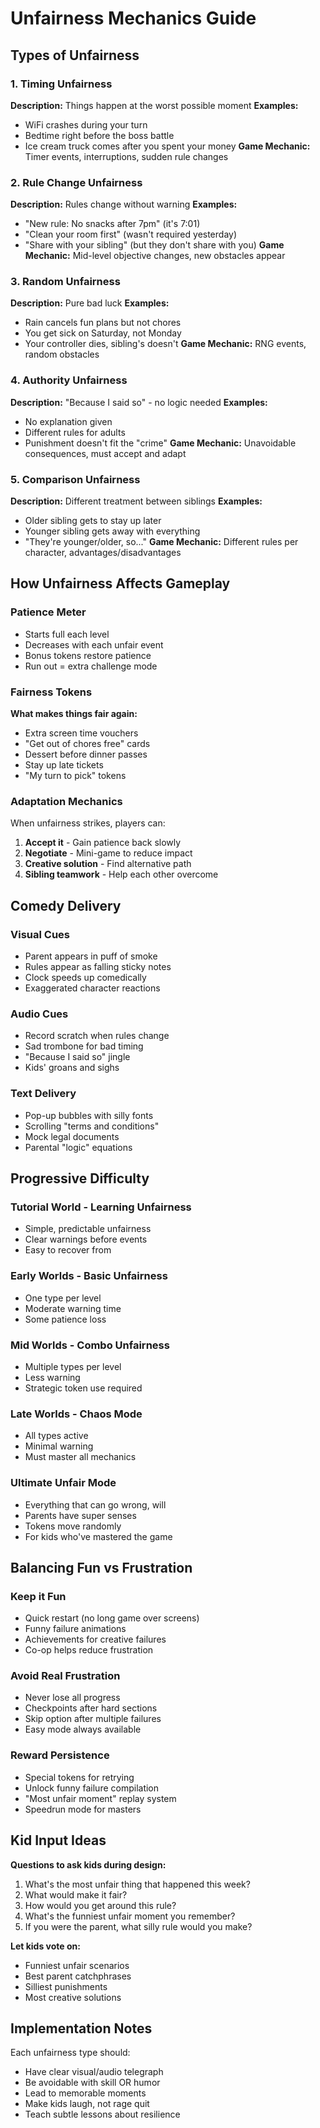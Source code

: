 # Unfairness Mechanics Guide

## Types of Unfairness

### 1. Timing Unfairness
**Description:** Things happen at the worst possible moment
**Examples:**
- WiFi crashes during your turn
- Bedtime right before the boss battle
- Ice cream truck comes after you spent your money
**Game Mechanic:** Timer events, interruptions, sudden rule changes

### 2. Rule Change Unfairness
**Description:** Rules change without warning
**Examples:**
- "New rule: No snacks after 7pm" (it's 7:01)
- "Clean your room first" (wasn't required yesterday)
- "Share with your sibling" (but they don't share with you)
**Game Mechanic:** Mid-level objective changes, new obstacles appear

### 3. Random Unfairness
**Description:** Pure bad luck
**Examples:**
- Rain cancels fun plans but not chores
- You get sick on Saturday, not Monday
- Your controller dies, sibling's doesn't
**Game Mechanic:** RNG events, random obstacles

### 4. Authority Unfairness
**Description:** "Because I said so" - no logic needed
**Examples:**
- No explanation given
- Different rules for adults
- Punishment doesn't fit the "crime"
**Game Mechanic:** Unavoidable consequences, must accept and adapt

### 5. Comparison Unfairness
**Description:** Different treatment between siblings
**Examples:**
- Older sibling gets to stay up later
- Younger sibling gets away with everything
- "They're younger/older, so..."
**Game Mechanic:** Different rules per character, advantages/disadvantages

## How Unfairness Affects Gameplay

### Patience Meter
- Starts full each level
- Decreases with each unfair event
- Bonus tokens restore patience
- Run out = extra challenge mode

### Fairness Tokens
**What makes things fair again:**
- Extra screen time vouchers
- "Get out of chores free" cards
- Dessert before dinner passes
- Stay up late tickets
- "My turn to pick" tokens

### Adaptation Mechanics
When unfairness strikes, players can:
1. **Accept it** - Gain patience back slowly
2. **Negotiate** - Mini-game to reduce impact
3. **Creative solution** - Find alternative path
4. **Sibling teamwork** - Help each other overcome

## Comedy Delivery

### Visual Cues
- Parent appears in puff of smoke
- Rules appear as falling sticky notes
- Clock speeds up comedically
- Exaggerated character reactions

### Audio Cues
- Record scratch when rules change
- Sad trombone for bad timing
- "Because I said so" jingle
- Kids' groans and sighs

### Text Delivery
- Pop-up bubbles with silly fonts
- Scrolling "terms and conditions"
- Mock legal documents
- Parental "logic" equations

## Progressive Difficulty

### Tutorial World - Learning Unfairness
- Simple, predictable unfairness
- Clear warnings before events
- Easy to recover from

### Early Worlds - Basic Unfairness
- One type per level
- Moderate warning time
- Some patience loss

### Mid Worlds - Combo Unfairness
- Multiple types per level
- Less warning
- Strategic token use required

### Late Worlds - Chaos Mode
- All types active
- Minimal warning
- Must master all mechanics

### Ultimate Unfair Mode
- Everything that can go wrong, will
- Parents have super senses
- Tokens move randomly
- For kids who've mastered the game

## Balancing Fun vs Frustration

### Keep it Fun
- Quick restart (no long game over screens)
- Funny failure animations
- Achievements for creative failures
- Co-op helps reduce frustration

### Avoid Real Frustration
- Never lose all progress
- Checkpoints after hard sections
- Skip option after multiple failures
- Easy mode always available

### Reward Persistence
- Special tokens for retrying
- Unlock funny failure compilation
- "Most unfair moment" replay system
- Speedrun mode for masters

## Kid Input Ideas

**Questions to ask kids during design:**
1. What's the most unfair thing that happened this week?
2. What would make it fair?
3. How would you get around this rule?
4. What's the funniest unfair moment you remember?
5. If you were the parent, what silly rule would you make?

**Let kids vote on:**
- Funniest unfair scenarios
- Best parent catchphrases
- Silliest punishments
- Most creative solutions

## Implementation Notes

Each unfairness type should:
- Have clear visual/audio telegraph
- Be avoidable with skill OR humor
- Lead to memorable moments
- Make kids laugh, not rage quit
- Teach subtle lessons about resilience